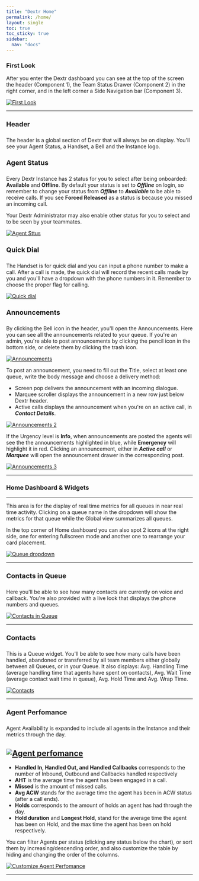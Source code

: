 ```yaml
---
title: "Dextr Home"
permalink: /home/
layout: single
toc: true
toc_sticky: true
sidebar: 
  nav: "docs"
---
```


### First Look

After you enter the Dextr dashboard you can see at the top of the screen the header (Component 1), the Team Status Drawer (Component 2) in the right corner, and in the left corner a Side Navigation bar (Component 3).

[![First Look](/assets/images/Home/first-look.jpg)](/assets/images/Home/first-look.jpg)

----

#### Header

The header is a global section of Dextr that will always be on display. You'll see your Agent Status, a Handset, a Bell and the Instance logo.

#### Agent Status

Every Dextr Instance has 2 status for you to select after being onboarded: **Available** and **Offline**. By default your status is set to ***Offline*** on login, so remember to change your status from ***Offline*** to ***Available*** to be able to receive calls.  If you see **Forced Released** as a status is because you missed an incoming call. 

Your Dextr Administrator may also enable other status for you to select and to be seen by your teammates.

[![Agent Sttus](/assets/images/Home/agent-status.jpg)](/assets/images/Home/agent-status.jpg)

#### Quick Dial


The Handset is for quick dial and you can input a phone number to make a call. After a call is made, the quick dial will record the recent calls made by you and you'll have a dropdown with the phone numbers in it. Remember to choose the proper flag for calling.

[![Quick dial](/assets/images/Home/quick-dial.jpg)](/assets/images/Home/quick-dial.jpg)

#### Announcements

By clicking the Bell icon in the header, you'll open the Announcements. Here you can see all the announcements related to your queue. If you're an admin, you're able to post announcements by clicking the pencil icon in the bottom side, or delete them by clicking the trash icon. 

[![Announcements](/assets/images/Home/announcements.jpg)](/assets/images/Home/announcements.jpg)

To post an announcement, you need to fill out the Title, select at least one queue, write the body message and choose a delivery method:
- Screen pop delivers the announcement with an incoming dialogue.
- Marquee scroller displays the announcement in a new row just below Dextr header.
- Active calls displays the announcement when you're on an active call, in ***Contact Details***. 

[![Announcements 2](/assets/images/Home/enhanced-announcements.jpg)](/assets/images/Home/enhanced-announcements.jpg)

If the Urgency level is **Info**, when announcements are posted the agents will see the the announcements highlighted in blue, while **Emergency** will highlight it in red. Clicking an announcement, either in ***Active call*** or ***Marquee*** will open the announcement drawer in the corresponding post.

[![Announcements 3](/assets/images/Home/enhanced-announcements2.jpg)](/assets/images/Home/enhanced-announcements2.jpg)

----

### Home Dashboard & Widgets
----

This area is for the display of real time metrics for all queues in near real time activity. Clicking on a queue name in the dropdown will show the metrics for that queue while the Global view summarizes all queues. 

In the top corner of Home dashboard you can also spot 2 icons at the right side, one for entering fullscreen mode and another one to rearrange your card placement.

[![Queue dropdown](/assets/images/Home/queue-dropdown.jpg)](/assets/images/Home/queue-dropdown.jpg)

----

#### Contacts in Queue

Here you'll be able to see how many contacts are currently on voice and callback. You're also provided with a live look that displays the phone numbers and queues. 

[![Contacts in Queue](/assets/images/Home/contacts-in-queue.jpg)](/assets/images/Home/contacts-in-queue.jpg)

----

#### Contacts

This is a Queue widget. You'll be able to see how many calls have been handled, abandoned or transferred by all team members either globally between all Queues, or in your Queue. It also displays: Avg. Handling Time (average handling time that agents have spent on contacts), Avg. Wait Time (average contact wait time in queue), Avg. Hold Time and Avg. Wrap Time.

[![Contacts](/assets/images/Home/contacts.jpg)](/assets/images/Home/contacts.jpg)

----

#### Agent Perfomance

Agent Availability is expanded to include all agents in the Instance and their metrics through the day.

[![Agent perfomance](/assets/images/Home/agent-perfomance.jpg)](/assets/images/Home/agent-perfomance.jpg)
----

- **Handled In, Handled Out, and Handled Callbacks** corresponds to the number of Inbound, Outbound and Callbacks handled respectively
- **AHT** is the average time the agent has been engaged in a call.
- **Missed** is the amount of missed calls. 
- **Avg ACW** stands for the average time the agent has been in ACW status (after a call ends). 
- **Holds** corresponds to the amount of holds an agent has had through the day.
- **Hold duration** and **Longest Hold**, stand for the average time the agent has been on Hold, and the max time the agent has been on hold respectively.

You can filter Agents per status (clicking any status below the chart), or sort them by increasing/descending order, and also customize the table by hiding and changing the order of the columns.

[![Customize Agent Perfomance](/assets/images/Home/customize-agent-perfomance.jpg)](/assets/images/Home/customize-agent-perfomance.jpg)

----

<style>
   h4 {
      font-size: 18px;
   }
</style>




